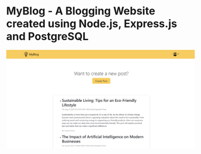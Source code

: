 # MyBlog - A Blogging Website created using Node.js, Express.js and PostgreSQL

![Image](/MyBlog.png)
